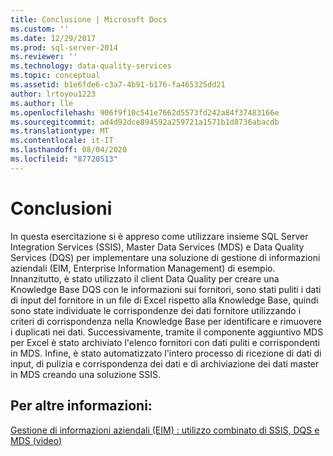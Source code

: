 ```yaml
---
title: Conclusione | Microsoft Docs
ms.custom: ''
ms.date: 12/29/2017
ms.prod: sql-server-2014
ms.reviewer: ''
ms.technology: data-quality-services
ms.topic: conceptual
ms.assetid: b1e6fde6-c3a7-4b91-b176-fa465325dd21
author: lrtoyou1223
ms.author: lle
ms.openlocfilehash: 906f9f10c541e7662d5573fd242a84f37483166e
ms.sourcegitcommit: ad4d92dce894592a259721a1571b1d8736abacdb
ms.translationtype: MT
ms.contentlocale: it-IT
ms.lasthandoff: 08/04/2020
ms.locfileid: "87720513"
---
```

# <a name="conclusion"></a>Conclusioni
  In questa esercitazione si è appreso come utilizzare insieme SQL Server Integration Services (SSIS), Master Data Services (MDS) e Data Quality Services (DQS) per implementare una soluzione di gestione di informazioni aziendali (EIM, Enterprise Information Management) di esempio. Innanzitutto, è stato utilizzato il client Data Quality per creare una Knowledge Base DQS con le informazioni sui fornitori, sono stati puliti i dati di input del fornitore in un file di Excel rispetto alla Knowledge Base, quindi sono state individuate le corrispondenze dei dati fornitore utilizzando i criteri di corrispondenza nella Knowledge Base per identificare e rimuovere i duplicati nei dati. Successivamente, tramite il componente aggiuntivo MDS per Excel è stato archiviato l'elenco fornitori con dati puliti e corrispondenti in MDS. Infine, è stato automatizzato l'intero processo di ricezione di dati di input, di pulizia e corrispondenza dei dati e di archiviazione dei dati master in MDS creando una soluzione SSIS.  
  
## <a name="for-more-information"></a>Per altre informazioni:  
  
 [Gestione di informazioni aziendali (EIM) : utilizzo combinato di SSIS, DQS e MDS (video)](https://go.microsoft.com/fwlink/?LinkId=258672)  
  
  
